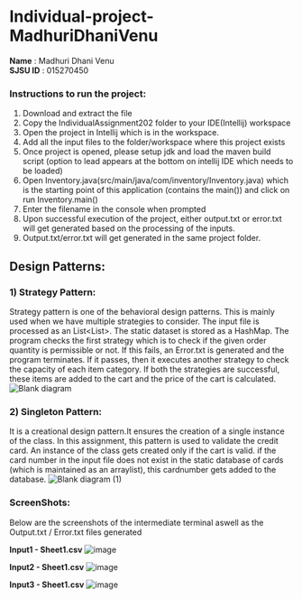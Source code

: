 # Individual-project-MadhuriDhaniVenu

**Name** : Madhuri Dhani Venu <br />
**SJSU ID** : 015270450

### Instructions to run the project:
1) Download and extract the file
2) Copy the IndividualAssignment202 folder to your IDE(Intellij) workspace
3) Open the project in Intellij which is in the workspace.
4) Add all the input files to the folder/workspace where this project exists
5) Once project is opened, please setup jdk and load the maven build script (option to lead appears at the bottom on intellij IDE which needs to be loaded)
6) Open Inventory.java(src/main/java/com/inventory/Inventory.java) which is the starting point of this application (contains the main()) and click on run Inventory.main()
7) Enter the filename in the console when prompted
8) Upon successful execution of the project, either output.txt or error.txt will get generated based on the processing of the inputs.
9) Output.txt/error.txt will get generated in the same project folder.
 
## Design Patterns:
### 1) Strategy Pattern:
Strategy pattern is one of the behavioral design patterns. This is mainly used when we have multiple strategies to consider.
The input file is processed as an List<List<String>>. The static dataset is stored as a HashMap. 
The program checks the first strategy which is to check if the given order quantity is permissible or not. If this fails, an Error.txt is generated and the program terminates. If it passes, then it executes another strategy to check the capacity of each item category.
If both the strategies are successful, these items are added to the cart and the price of the cart is calculated.
![Blank diagram](https://user-images.githubusercontent.com/77411174/144794785-b4b4f9c6-45bc-4118-a71e-65b68e56e609.png)

 
### 2) Singleton Pattern:
It is a creational design pattern.It ensures the creation of a single instance of the class.
In this assignment, this pattern is used to validate the credit card. An instance of the class gets created only if the cart is valid. if the card number in the input file does not exist in the static database of cards (which is maintained as an arraylist), this cardnumber gets added to the database. 
  ![Blank diagram (1)](https://user-images.githubusercontent.com/77411174/144794831-9bc5c9bb-bd55-4478-90c6-bd6528e21e05.png)

 
 ### ScreenShots:<br />
 Below are the screenshots of the intermediate terminal aswell as the Output.txt / Error.txt files generated
  
 **Input1 - Sheet1.csv**
  ![image](https://user-images.githubusercontent.com/77411174/144794963-2778edad-ed00-450b-8e61-155f6b0885a7.png)

  
 **Input2 - Sheet1.csv**
 ![image](https://user-images.githubusercontent.com/77411174/144808243-4d277d27-bbd3-4f05-b45d-51d73e4c40e3.png)


  
  **Input3 - Sheet1.csv**
  ![image](https://user-images.githubusercontent.com/77411174/144795065-f3a7a058-954f-4ba2-8569-04200286d46c.png)

